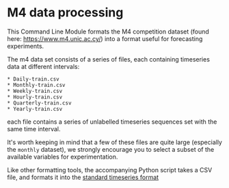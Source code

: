 # M4 data processing

This Command Line Module formats the M4 competition dataset (found here: https://www.m4.unic.ac.cy/)
 into a format useful for forecasting experiments.
 
The m4 data set consists of a series of files, each containing timeseries data at different intervals:

```
* Daily-train.csv 
* Monthly-train.csv 
* Weekly-train.csv
* Hourly-train.csv 
* Quarterly-train.csv 
* Yearly-train.csv
```
each file contains a series of unlabelled timeseries sequences set with the same time interval.

It's worth keeping in mind that a few of these files are quite large (especially the `monthly` dataset), we strongly
encourage you to select a subset of the available variables for experimentation.

Like other formatting tools, the accompanying Python script takes a CSV file, and formats it into the [standard timeseries format][stf]
 
 
  [stf]: https://github.com/algorithmiaio/OpenForecast/tree/master/tools/README.md#standardFormat
